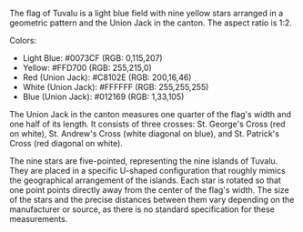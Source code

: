 The flag of Tuvalu is a light blue field with nine yellow stars arranged in a geometric pattern and the Union Jack in the canton. The aspect ratio is 1:2.

Colors:
- Light Blue: #0073CF (RGB: 0,115,207)
- Yellow: #FFD700 (RGB: 255,215,0)
- Red (Union Jack): #C8102E (RGB: 200,16,46)
- White (Union Jack): #FFFFFF (RGB: 255,255,255)
- Blue (Union Jack): #012169 (RGB: 1,33,105)

The Union Jack in the canton measures one quarter of the flag's width and one half of its length. It consists of three crosses: St. George's Cross (red on white), St. Andrew's Cross (white diagonal on blue), and St. Patrick's Cross (red diagonal on white).

The nine stars are five-pointed, representing the nine islands of Tuvalu. They are placed in a specific U-shaped configuration that roughly mimics the geographical arrangement of the islands. Each star is rotated so that one point points directly away from the center of the flag's width. The size of the stars and the precise distances between them vary depending on the manufacturer or source, as there is no standard specification for these measurements.